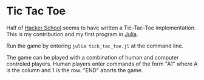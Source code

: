 Tic Tac Toe
===========

Half of [Hacker School](http://http://www.hackerschool.com/) seems to have written a
Tic-Tac-Toe implementation. This is my contribution and my first program in
[Julia](http://julialang.org/).

Run the game by entering `julia tick_tac_toe.jl` at the command line.

The game can be played with a combination of human and computer controled players.
Human players enter commands of the form "A1" where A is the column and 1 is the row.
"END" aborts the game.
